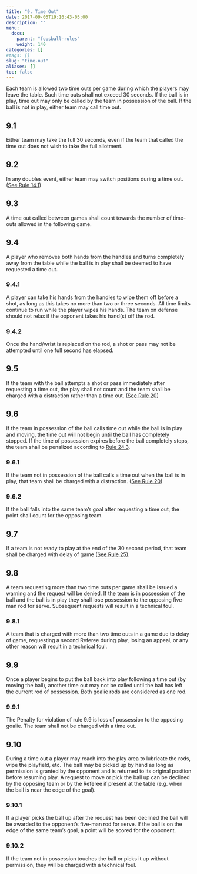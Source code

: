 ```yaml
---
title: "9. Time Out"
date: 2017-09-05T19:16:43-05:00
description: ""
menu:
  docs:
    parent: "foosball-rules"
    weight: 140
categories: []
#tags: []
slug: "time-out"
aliases: []
toc: false
---
```


Each team is allowed two time outs per game during which the players may leave the table. Such time outs shall not exceed 30
seconds. If the ball is in play, time out may only be called by the team in possession of the ball. If the ball is not in play, either
team may call time out.

## 9.1

Either team may take the full 30 seconds, even if the team that called the time out does not wish to take the full allotment.

## 9.2

In any doubles event, either team may switch positions during a time out. ([See Rule 14.1](/foosball-rules/change-of-positions#14-1))

## 9.3

A time out called between games shall count towards the number of time-outs allowed in the following game.

## 9.4

A player who removes both hands from the handles and turns completely away from the table while the ball is in play shall be deemed to have requested a time out.

### 9.4.1

A player can take his hands from the handles to wipe them off before a shot, as long as this takes no more than two or three seconds. All time limits continue to run while the player wipes his hands. The team on defense should not relax if the opponent takes his hand(s) off the rod.

### 9.4.2

Once the hand/wrist is replaced on the rod, a shot or pass may not be attempted until one full second has elapsed.

## 9.5

If the team with the ball attempts a shot or pass immediately after requesting a time out, the play shall not count and the team shall be charged with a distraction rather than a time out. ([See Rule 20](/foosball-rules/distraction/))

## 9.6

If the team in possession of the ball calls time out while the ball is in play and moving, the time out will not begin until the ball has completely stopped. If the time of possession expires before the ball completely stops, the team shall be penalized according to [Rule 24.3](/foosball-rules/time-of-possessions#24-3).

### 9.6.1

If the team not in possession of the ball calls a time out when the ball is in play, that team shall be charged with a distraction. ([See Rule 20](/foosball-rules/distraction))

### 9.6.2

If the ball falls into the same team’s goal after requesting a time out, the point shall count for the opposing team.

## 9.7

If a team is not ready to play at the end of the 30 second period, that team shall be charged with delay of game ([See Rule 25](/foosball-rules/delay-of-game)).

## 9.8

A team requesting more than two time outs per game shall be issued a warning and the request will be denied. If the team is in possession of the ball and the ball is in play they shall lose possession to the opposing five-man rod for serve. Subsequent requests will result in a technical foul.

### 9.8.1

A team that is charged with more than two time outs in a game due to delay of game, requesting a second Referee during play, losing an appeal, or any other reason will result in a technical foul.

## 9.9

Once a player begins to put the ball back into play following a time out (by moving the ball), another time out may not be called until the ball has left the current rod of possession. Both goalie rods are considered as one rod.

### 9.9.1

The Penalty for violation of rule 9.9 is loss of possession to the opposing goalie. The team shall not be charged with a time out.

## 9.10

During a time out a player may reach into the play area to lubricate the rods, wipe the playfield, etc. The ball may be picked up by hand as long as permission is granted by the opponent and is returned to its original position before resuming play. A request to move or pick the ball up can be declined by the opposing team or by the Referee if present at the table (e.g. when the ball is near the edge of the goal).

### 9.10.1

If a player picks the ball up after the request has been declined the ball will be awarded to the opponent’s five-man rod for serve. If the ball is on the edge of the same team’s goal, a point will be scored for the opponent.

### 9.10.2

If the team not in possession touches the ball or picks it up without permission, they will be charged with a technical foul.
